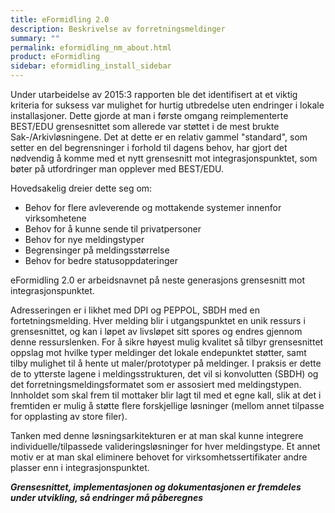 ```yaml
---
title: eFormidling 2.0
description: Beskrivelse av forretningsmeldinger
summary: ""
permalink: eformidling_nm_about.html
product: eFormidling
sidebar: eformidling_install_sidebar
---
```


Under utarbeidelse av 2015:3 rapporten ble det identifisert at et viktig kriteria for suksess var mulighet for hurtig utbredelse uten endringer i lokale installasjoner. Dette gjorde at man i første omgang reimplementerte BEST/EDU grensesnittet som allerede var støttet i de mest brukte Sak-/Arkivløsningene. 
Det at dette er en relativ gammel "standard", som setter en del begrensninger i forhold til dagens behov, har gjort det nødvendig å komme med et nytt grensesnitt mot integrasjonspunktet, som bøter på utfordringer man opplever med BEST/EDU.

Hovedsakelig dreier dette seg om:
- Behov for flere avleverende og mottakende systemer innenfor virksomhetene
- Behov for å kunne sende til privatpersoner
- Behov for nye meldingstyper
- Begrensinger på meldingsstørrelse
- Behov for bedre statusoppdateringer

eFormidling 2.0 er arbeidsnavnet på neste generasjons grensesnitt mot integrasjonspunktet.

Adresseringen er i likhet med DPI og PEPPOL, SBDH med en fortetningsmelding.
Hver melding blir i utgangspunktet en unik ressurs i grensesnittet, og kan i løpet av livsløpet sitt spores og endres gjennom denne ressurslenken. 
For å sikre høyest mulig kvalitet så tilbyr grensesnittet oppslag mot hvilke typer meldinger det lokale endepunktet støtter, samt tilby mulighet til å hente ut maler/prototyper på meldinger. I praksis er dette de to ytterste lagene i meldingsstrukturen, det vil si konvolutten (SBDH) og det forretningsmeldingsformatet som er assosiert med meldingstypen. Innholdet som skal frem til mottaker blir lagt til med et egne kall, slik at det i fremtiden er mulig å støtte flere forskjellige løsninger (mellom annet tilpasse for opplasting av store filer).

Tanken med denne løsningsarkitekturen er at man skal kunne integrere individuelle/tilpassede valideringsløsninger for hver meldingstype. Et annet motiv er at man skal eliminere behovet for virksomhetssertifikater andre plasser enn i integrasjonspunktet.



_**Grensesnittet, implementasjonen og dokumentasjonen er fremdeles under utvikling, så endringer må påberegnes**_



